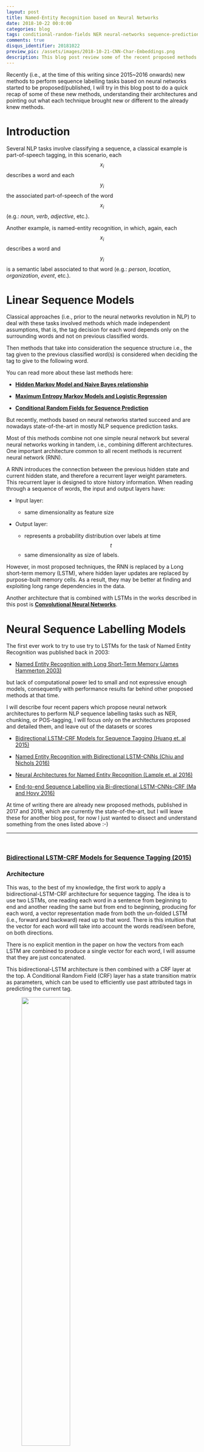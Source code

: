 ```yaml
---
layout: post
title: Named-Entity Recognition based on Neural Networks
date: 2018-10-22 00:0:00
categories: blog
tags: conditional-random-fields NER neural-networks sequence-prediction viterbi LSTM
comments: true
disqus_identifier: 20181022
preview_pic: /assets/images/2018-10-21-CNN-Char-Embeddings.png
description: This blog post review some of the recent proposed methods to perform named-entity recognition using neural networks.
---
```


Recently (i.e., at the time of this writing since 2015~2016 onwards) new methods to perform sequence labelling tasks based on neural networks started to be proposed/published, I will try in this blog post to do a quick recap of some of these new methods, understanding their architectures and pointing out what each technique brought new or different to the already knew methods.


# __Introduction__

Several NLP tasks involve classifying a sequence, a classical example is part-of-speech tagging, in this scenario, each $$x_{i}$$ describes a word and each $$y_{i}$$ the associated part-of-speech of the word $$x_{i}$$ (e.g.: _noun_, _verb_, _adjective_, etc.).

Another example, is named-entity recognition, in which, again, each $$x_{i}$$ describes a word and $$y_{i}$$ is a semantic label associated to that word (e.g.: _person_, _location_, _organization_, _event_, etc.).

# __Linear Sequence Models__

Classical approaches (i.e., prior to the neural networks revolution in NLP) to deal with these tasks involved methods which made independent assumptions, that is, the tag decision for each word depends only on the surrounding words and not on previous classified words.

Then methods that take into consideration the sequence structure i.e., the tag given to the previous classified word(s) is considered when deciding the tag to give to the following word.

You can read more about these last methods here:

* __[Hidden Markov Model and Naive Bayes relationship](../../../../../blog/2017/11/11/HHM_and_Naive_Bayes/)__

* __[Maximum Entropy Markov Models and Logistic Regression](../../../../../blog/2017/11/12/Maximum_Entropy_Markov_Model/)__

* __[Conditional Random Fields for Sequence Prediction](../../../../../blog/2017/11/13/Conditional_Random_Fields/)__

But recently, methods based on neural networks started succeed and are nowadays state-of-the-art in mostly NLP sequence prediction tasks.

Most of this methods combine not one simple neural network but several neural networks working in tandem, i.e., combining different architectures. One important architecture common to all recent methods is recurrent neural network (RNN).

A RNN introduces the connection between the previous hidden state and current hidden state, and therefore a recurrent layer weight parameters. This recurrent layer is designed to store history information. When reading through a sequence of words, the input and output layers have:

- Input layer:
  - same dimensionality as feature size

- Output layer:
  - represents a probability distribution over labels at time $$t$$
  - same dimensionality as size of labels.

<!--__TODO__: imagem de uma RNN-->

However, in most proposed techniques, the RNN is replaced by a Long short-term memory (LSTM), where hidden layer updates are replaced by purpose-built memory cells. As a result, they may be better at finding and exploiting long range dependencies in the data.

<!--__TODO__: imagem de uma LSTM, e uma curta descrição-->
<!-- Basically, a LSTM unit is composed of three multiplicative gates which control the proportions of information to forget and to pass on to the next time step. -->

Another architecture that is combined with LSTMs in the works described in this post is __[Convolutional Neural Networks](../../../../../blog/2018/03/31/SentenceClassificationConvNets/)__.


# __Neural Sequence Labelling Models__

The first ever work to try to use try to LSTMs for the task of Named Entity Recognition was published back in 2003:

- [Named Entity Recognition with Long Short-Term Memory (James Hammerton 2003)](http://www.aclweb.org/anthology/W03-0426)

but lack of computational power led to small and not expressive enough models, consequently with performance results far behind other proposed methods at that time.

I will describe four recent papers which propose neural network architectures to perform NLP sequence labelling tasks such as NER, chunking, or POS-tagging, I will focus only on the architectures proposed and detailed them, and leave out of the datasets or scores

- [Bidirectional LSTM-CRF Models for Sequence Tagging (Huang et. al 2015)](https://arxiv.org/pdf/1508.01991v1.pdf)

- [Named Entity Recognition with Bidirectional LSTM-CNNs (Chiu and Nichols 2016)](https://www.aclweb.org/anthology/Q16-1026)

- [Neural Architectures for Named Entity Recognition (Lample et. al 2016)](http://www.aclweb.org/anthology/N16-1030)

- [End-to-end Sequence Labelling via Bi-directional LSTM-CNNs-CRF (Ma and Hovy 2016)](http://www.aclweb.org/anthology/P16-1101)

At time of writing there are already new proposed methods, published in 2017 and 2018, which are currently the state-of-the-art, but I will leave these for another blog post, for now I just wanted to dissect and understand something from the ones listed above :-)

---

<br>









### [Bidirectional LSTM-CRF Models for Sequence Tagging (2015)](https://arxiv.org/pdf/1508.01991v1.pdf)


### __Architecture__

This was, to the best of my knowledge, the first work to apply a bidirectional-LSTM-CRF architecture for sequence tagging. The idea is to use two LSTMs, one reading each word in a sentence from beginning to end and another reading the same but from end to beginning, producing for each word, a vector representation made from both the un-folded LSTM (i.e., forward and backward) read up to that word. There is this intuition that the vector for each word will take into account the words read/seen before, on both directions.

There is no explicit mention in the paper on how the vectors from each LSTM are combined to produce a single vector for each word, I will assume that they are just concatenated.

This bidirectional-LSTM architecture is then combined with a CRF layer at the top. A Conditional Random Field (CRF) layer has a state transition matrix as parameters, which can be used to efficiently use past attributed tags in predicting the current tag.

<figure>
  <img style="width: 55%; height: 55%" src="/assets/images/2018-10-21_A_bi-LSTM-CRF_model.png">
  <figcaption><b>A bi-LSTM-CRF model for NER.</b> <br>(Image taken from Huang et. al 2015)</figcaption>
</figure>

<br>

### __Features and Embeddings__

Word embeddings, generate from each state of the LSTM, are combined with hand-crafted features:
- spelling, e.g.: capitalization, punctuation, word patters, etc.
- context, e.g: uni-, bi- and tri-gram features

The embeddings used are those produced by [Collobert et al., 2011](http://www.jmlr.org/papers/volume12/collobert11a/collobert11a.pdf) which has 130K vocabulary size and each word corresponds to a 50-dimensional embedding vector.

__Features connection tricks__:

The input for the model include both word, spelling and context features, however, the authors suggest direct connecting the hand-crafted features to the output layer (i.e, CRF) which accelerates training and result in very similar tagging accuracy, when comparing without direct connections. That is, in my understanding, the vector representing the hand-crafted features are passed directly to the CRF and are not passed through the bidirectional-LSTM

<figure>
  <img style="width: 55%; height: 55%" src="/assets/images/2018-10-21_A_bi-LSTM-CRF_model_with_max_ent_features.png">
  <figcaption><b>A bi-LSTM-CRF model with Maximum Entropy features.</b> <br>(Image taken from Huang et. al 2015)</figcaption>
</figure>

<br>

## __Summary__

In essence, I guess one can see this architecture as using the output of the bidirectional-LSTM, vector representations for each word in a sentence, together with a vector of features derived from spelling and context hand-crafted rules, these vectors are concatenated and passed to a CRF layer.


<br>







---

#### [Named Entity Recognition with Bidirectional LSTM-CNNs (2016)](https://www.aclweb.org/anthology/Q16-1026)

### __Architecture__

The authors propose a hybrid model combining bidirectional-LSTMs with a Convolutional Neural Network (CNN), the latter learns both character- and word-level features. So, this makes use of words-embeddings, additional hand-crafted word features, and CNN-extracted character-level features. All these features, for each word, are fed into a bidirectional-LSTM.

<figure>
  <img style="width: 42.5%; height: 42.5%" src="/assets/images/2018-10-21-CNN-Char-Embeddings.png">
  <figcaption><b>A bidirectional-LSTMs with CNNs.</b> <br>(Image taken from Chiu and Nichols 2016)</figcaption>
</figure>

The output vector of each LSTM (i.e., forward and backward) at each time step is decoded by a linear layer and a log-softmax layer into log-probabilities for each tag category, and These two vectors are then added together.

<figure>
  <img style="width: 35%; height: 45%" src="/assets/images/2018-10-21-output_layer.png">
  <figcaption><b>Output Layer.</b> <br>(Image taken from Chiu and Nichols 2016)</figcaption>
</figure>

<br>

Character-level features are induced by a CNN architecture, which was successfully applied to Spanish and Portuguese NER [(Santos et al., 2015)](http://www.anthology.aclweb.org/W/W15/W15-3904.pdf) and German POS-tagging [(Labeau et al., 2015)](http://www.aclweb.org/anthology/D15-1025). For each word a convolution and a max layer are applied to extract a new feature vector from the per-character feature vectors such as character embeddings and character type.

<figure>
  <img style="width: 42.5%; height: 42.5%" src="/assets/images/2018-10-21-bi-directional-LSTM-with-CNN-chars.png">
  <figcaption><b>Char-Embeddings architecture.</b> <br>(Image taken from Chiu and Nichols 2016)</figcaption>
</figure>

<br>

### __Features and Embeddings__

__Word Embeddings__: 50-dimensional word embeddings [(Collobert et al. 2011)](http://www.jmlr.org/papers/volume12/collobert11a/collobert11a.pdf), all words are lower-cased, embeddings are allowed to be modified during training.

__Character Embeddings__: randomly initialized a lookup table with values drawn from a uniform distribution with range [−0.5,0.5] to output a character embedding of 25 dimensions. Two special tokens are added: PADDING and UNKNOWN.

__Additional Char Features__ A lookup table was used to output a 4-dimensional vector representing the type of the character (_upper case_, _lower case_, _punctuation_, _other_).

__Additional Word Features__: each words is tagged as _allCaps_, _upperInitial_, _lowercase_, _mixedCaps_, _noinfo_.

__Lexicons__: partial lexicon matches using a list of known named-entities from DBpedia. The list is then used to perform $n$-gram matches against the words. A match is successful when the $n$-gram matches the prefix or suffix of an entry and is at least half the length of the entry.

<br>

## __Summary__

The authors also explore several features, some hand-crafted:

- word embeddings
- word shape features
- character-level features (extracted with a CNN)
- lexical features

All these features are then concatenated, passed through a bi-LSTM and each time step is decoded by a linear layer and a log-softmax layer into log-probabilities for each tag category. The model also learns a tag transition matrix, and at inference time the Viterbi algorithm selects the sequence that maximizes the score all possible tag-sequences.


## __Implementations__

- [https://github.com/kamalkraj/Named-Entity-Recognition-with-Bidirectional-LSTM-CNNs](https://github.com/kamalkraj/Named-Entity-Recognition-with-Bidirectional-LSTM-CNNs)



---







<br>

### [Neural Architectures for Named Entity Recognition (2016)](http://www.aclweb.org/anthology/N16-1030)

### __Architecture__

This was, to the best of my knowledge, the first work on NER to completely drop hand-crafted features, i.e., they use no language-specific resources or features beyond a small amount of supervised training data and unlabeled corpora.

Two architectures are proposed:

- bidirectional LSTMs + Conditional Random Fields (CRF)
- generating labels segments using a transition-based approach inspired by shift-reduce parsers

I will just focus on the first model, which follows a similar architecture as the other models presented in this post. I personally like this model mostly because of it's simplicity.

As in the previous models, two LSTMs are used to generate a word representation by concatenating its left and right context. These are two distinct LSTMs with different parameters. The tagging decisions are modeled jointly using a CRF layer [(Lafferty et al., 2001)](https://repository.upenn.edu/cgi/viewcontent.cgi?article=116).

<figure>
  <img style="width: 42.5%; height: 42.5%" src="/assets/images/2018-10-21-neural-arch.png">
  <figcaption><b>Model Architecture.</b> <br>(Image taken from Lample et. al 2016)</figcaption>
</figure>


### __Embeddings__

The authors generate words embeddings from both representations of the characters of the word and from the contexts where the word occurs.

The rational behinds this idea is that many languages have orthographic or morphological evidence that a word or sequence of words is a named-entity or not, so they use character-level embeddings to try to capture these evidences. Secondly, named-entities appear in somewhat regular contexts in large corpora, therefore they use embeddings learned from a large corpus that are sensitive to word order.

#### __Character Embeddings__

<figure>
  <img style="width: 42.5%; height: 42.5%" src="/assets/images/2018-10-21-nerual-arch-char-embeddings.png">
  <figcaption><b>Character-Embeddings Architecture.</b> <br>(Image taken from Lample et. al 2016)</figcaption>
</figure>

A character lookup table is initialized randomly containing an embedding for every character. The character embeddings corresponding to every character in a word are given in direct and reverse order to a bidirectional-LSTM. The embedding for a word derived from its characters is the concatenation of its forward and backward representations from the bidirectional-LSTM. The hidden dimension of the forward and backward character LSTMs are 25 each.

#### __Word Embeddings__

This character-level representation is then concatenated with a word-level representation from pre-trained word embeddings. Embeddings are pre-trained using skip-n-gram [(Ling et al., 2015)](http://www.aclweb.org/anthology/D15-1161), a variation of skip-gram that accounts for word order.

These embeddings are fine-tuned during training, and the authors claim that using pre-trained over randomly initialized ones results in performance improvements.

They also mention that they apply a dropout mask to the final embedding layer just before the input to the bidirectional LSTM observe a significant improvement in model’s performance after using dropout.


## __Summary__

This model is relatively simple, the authors use no hand-crafted features, just embeddings. The word embeddings are the concatenation of two vectors, a vector made of character embeddings using two LSTMs, for each character in a word, and a vector corresponding to word embeddings trained on external data.

The embeddings for word each word in a sentence are then passed through a forward and backward LSTM, and the output for each word is then fed into a CRF layer.


## __Implementations__

- [https://github.com/glample/tagger](https://github.com/glample/tagger)
- [https://github.com/Hironsan/anago](https://github.com/Hironsan/anago)
- [https://github.com/achernodub/bilstm-cnn-crf-tagger](https://github.com/achernodub/bilstm-cnn-crf-tagger)


---





<br>


#### [End-to-end Sequence Labelling via Bi-directional LSTM-CNNs-CRF (2016)](http://www.aclweb.org/anthology/P16-1101)

### __Architecture__

This system is very similar to the previous one. The authors use a Convolutional Neural Networks (CNN) to encode character-level information of a word into its character-level representation. Then combine character- and word-level representations and feed them into bidirectional LSTM to model context information of each word. Finally, the output vectors of BLSTM are fed to the CRF layer to jointly decode the best label sequence.
<figure>
  <img style="width: 42.5%; height: 42.5%" src="/assets/images/2018-10-21_end_to_ent2.png">
  <figcaption><b>Model Architecture.</b> <br>(Image taken from Ma and Hovy 2016)</figcaption>
</figure>


### __Embeddings__

#### __Character Embeddings__

The CNN is similar to the one in [Chiu and Nichols (2015)](https://www.aclweb.org/anthology/Q16-1026), the second system presented, except that they use only character embeddings as the inputs to CNN, without any character type features. A dropout layer is applied before character embeddings are input to CNN.

<figure>
  <img style="width: 42.5%; height: 42.5%" src="/assets/images/2018-10-21_end_to_ent1.png">
  <figcaption><b>Character-embeddings Architecture.</b> <br>(Image taken from Ma and Hovy 2016)</figcaption>
</figure>

#### __Word Embeddings__

The word embeddings are the publicly available GloVe 100-dimensional embeddings trained on 6 billion words from Wikipedia and web text.

## __Summary__

This model follows basically the same architecture as the one presented before, being the only architecture change the fact that they use CNN to generate word-level char-embeddings instead of an LSTM.


## __Implementations__

- [https://github.com/achernodub/bilstm-cnn-crf-tagger](https://github.com/achernodub/bilstm-cnn-crf-tagger)


---

<br>

## __Comparative Summary__

I would say the main lessons learned from reading these papers are:

* Use two LSTMs (forward and backward)
* CRF on the top/final layer to model tag transitions
* Final embeddings are a combinations of word- and character embeddings

In the following table I try to summarize the main characteristics of each of the models

<table class="blueTable">
<thead>
<tr>
<th>&nbsp;</th>
<th>Features</th>
<th>Architecture Resume</th>
<th>Structured Tagging</th>
<th>Embeddings</th>
</tr>
</thead>
<tbody>
<tr>
<td>(Huang et. al 2015)</td>
<td>Yes</td>
<td>
bi-LSTM output vectors +
<br>
features vectors connected to CRF</td>
<td>CRF</td>
<td>Collobert et al. 2011
<br>
pre-trained
<br>
50-dimensions</td>
</tr>
<tr>
<td>(Chiu and Nichols 2016)</td>
<td>Yes</td>


<td>
word embeddings + features vector
<br>
input to a bi-LSTM the output
<br>
at each time step is decoded by a
<br>
linear layer and a log-softmax layer
<br>
into log-probabilities for each tag category
<br>
</td>
<td>
Sentence-level log-likelihood
</td>


<td>
- Collobert et al. 2011
<br>
- char-level embeddings
<br>
extracted with a CNN</td>
</tr>
<tr>
<td>(Lample et. al 2016)</td>
<td>No</td>
<td>
chars and word embeddings
<br>
input for the bi-LSTM
<br>
output vectors are fed to the CRF layer to  jointly decode the best label sequence
</td>
<td>CRF</td>
<td>
- char-level embeddings
<br>
extracted with a bi-LSTM
<br>
- pre-trained word embeddings
<br>
with skip-n-gram</td>
</tr>
<tr>
<td>(Ma and Hovy 2016)</td>
<td>No</td>
<td>
chars and word embeddings
<br>
input for the bi-LSTM
<br>
output vectors are fed to the CRF layer to  jointly decode the best label sequence
</td>
<td>CRF</td>
<td>
- char embeddings extracted with a CNN
<br>
- word embeddings: GloVe 100-dimensions</td>
</tr>
</tbody>
</table>

---

## __References__

<!-- https://www.lewuathe.com/machine%20learning/crf/conditional-random-field.html -->

- [Bidirectional LSTM-CRF Models for Sequence Tagging (Huang et. al 2015)](https://arxiv.org/pdf/1508.01991v1.pdf)

- [Named Entity Recognition with Bidirectional LSTM-CNNs (Chiu and Nichols 2016)](https://www.aclweb.org/anthology/Q16-1026)

- [Neural Architectures for Named Entity Recognition (Lample et. al 2016)](https://www.aclweb.org/anthology/N16-1030)

- [End-to-end Sequence Labelling via Bi-directional LSTM-CNNs-CRF (Ma and Hovy 2016)](http://www.aclweb.org/anthology/P16-1101)

- [A Tutorial on Hidden Markov Models and Selected Applications in Speech Recognition](https://www.robots.ox.ac.uk/~vgg/rg/papers/hmm.pdf)

- [Hugo Larochelle on-line lessons - Neural networks [4.1] : Training CRFs - loss function](https://www.youtube.com/watch?v=6dpGB60Q1Ts)

- [Blog article: CRF Layer on the Top of BiLSTM - 1 to 8](https://createmomo.github.io/)

- [Not All Contexts Are Created Equal: Better Word Representations with Variable Attention (Ling et al., 2015)](http://www.aclweb.org/anthology/D15-1161)

- [Non-lexical neural architecture for fine-grained POS Tagging (Labeau et al., 2015)](http://www.aclweb.org/anthology/D15-1025)

- [Boosting Named Entity Recognition with Neural Character Embeddings (Santos et al., 2015)](http://www.anthology.aclweb.org/W/W15/W15-3904.pdf)

- [Natural Language Processing (Almost) from Scratch (2011)](http://www.jmlr.org/papers/volume12/collobert11a/collobert11a.pdf)

---

<br><br>

### __Extra: Why a Conditional Random Field at the top?__

Having independent classification decisions is limiting when there are strong dependencies across output labels, since you decide the label for a word independently from the previous given tags.

For sequence labeling or general structured prediction tasks, it is beneficial to consider the correlations between labels in neighborhoods and jointly decode the best chain of labels for a given input sentence:

- NER is one such task, since interpretable sequences of tags have constraints, e.g.: I-PER cannot follow B-LOC that would be impossible to model with independence assumptions;

- Another example is in POS tagging, an adjective is more likely to be followed by a noun than a verb;

The idea of using a CRF at the top is to model tagging decisions jointly, that is the probability of a given label to a word depends on the features associated to that word (i.e., final word embedding) and the assigned tag the word before.

This means that the CRF layer could add constrains to the final predicted labels ensuring they are valid. The constrains are learned by the CRF layer automatically based on the annotated samples during the training process.


#### __Emission score matrix__

The output of the LSTM is given as input to the CRF layer, that is, a matrix $\textrm{P}$ with the scores of the LSTM of size $n \times k$, where $n$ is the number of words in the sentence and $k$ is the possible number of labels that each word can have, $\textrm{P}_{i,j}$ is the score of the $j^{th}$ tag of the $i^{th}$ word in the sentence. In the image below the matrix would be the concatenation of the yellow blocks coming out of each LSTM.

<figure>
  <img style="width: 50%; height: 50%" src="/assets/images/2018-10-21_LSTM_CRF_matrix.png">
  <figcaption><b>CRF Input Matrix</b> <br>(Image taken from https://createmomo.github.io/)</figcaption>
</figure>


#### __Transition matrix__

$$\textrm{T}$$ is a matrix of transition scores such that $$\textrm{P}_{i,j}$$ represents the score of a transition from the tag $$i$$ to tag $$j$$. Two extra tags are added, $y_{0}$ and $y_{n}$ are the _start_ and _end_ tags of a sentence, that we add to the set of possible tags, $\textrm{T}$ is therefore a square matrix of size $\textrm{k}+2$.


<figure>
  <img style="width: 72.5%; height: 72.5%" src="/assets/images/2018-10-21_transition_matrix.png">
  <figcaption><b>CRF State Transition Matrix</b> <br>(Image taken from https://eli5.readthedocs.io sklearn tutorial)</figcaption>
</figure>

#### __Score of a prediction__



For a given sequence of predictions for a sequence of words $$x$$:

$$\textrm{y} = (y_{1},y_{2},\dots,y_{n})$$

we can compute it's score based on the _emission_ and _transition_ matrices:

$$\textrm{score}(y) = \sum_{i=0}^{n} \textrm{T}_{y_i,y_{i+1}} + \sum_{i=1}^{n} \textrm{P}_{i,y_i}$$

so the score of a sequence of predictions is, for each word, the sum of the transition from the current assigned tag $$y_i$$ to next assigned tag $$y_{i+1}$$ plus the probability given by the LSTM to the tag assigned for the current word $$i$$.

#### __Training: parameter estimation__

During training, we assign a probability to each tag but maximizing the probability of the correct tag $$y$$ sequence among all the other possible tag sequences.

This is modeled by applying a softmax over all the possible taggings $$y$$:

$$\textrm{p(y|X)} = \frac{e^{score(X,y)}}{\sum\limits_{y' \in Y({x})} e^{score(X,y')}}$$

where $$Y(x)$$ denotes the set of all possible label sequences for $$x$$, this denominator is also known as the partition function. So, finding the best sequence is the equivalent of finding the sequence that maximizes $$\textrm{score(X,y)}$$.

The loss can be defined as the negative log likelihood of the current tagging $$y$$:

$$\textrm{-log p}(y\textrm{|X)}$$

so, in simplifying the function above, a first step is to get rid of the fraction using log equivalences, and then get rid of the $$\textrm{log}\  e$$ in the first term since they cancel each other out:

$$\textrm{-log p}(y\textrm{|X)} = -\ \textrm{score(X,y)} + \textrm{log} \sum\limits_{y' \in Y({x})} \textrm{exp}(\textrm{score(X,y')})$$

then the second term can be simplified by applying the log-space addition _logadd_, equivalence, i.e.: $$\oplus(a, b, c, d) = log(e^a+e^b+e^c+e^d)$$:

$$\textrm{-log p}(y\textrm{|X)} = -\ \textrm{score(X,y)} + \underset{y' \in Y({x})}{\text{logadd}} (\textrm{score(X,y')})$$


then, replacing the $$\textrm{score}$$ by it's definition:

$$ = - (\sum_{i=0}^{n} \textrm{T}_{y_i,y_{i+1}} + \sum_{i=1}^{n} \textrm{P}_{i,y_i}) + \underset{y' \in Y({x})}{\text{logadd}}(\sum_{i=0}^{n} \textrm{T}_{y'_i,y'_{i+1}} + \sum_{i=1}^{n} \textrm{P}_{i,y_i})$$

The first term is score for the true data. Computing the second term might be computationally expensive since it requires summing over the $$k^{n}$$ different sequences in $$Y(x)$$, i.e., the set of all possible label sequences for $$x$$. This computation can be solved using a variant of the Viterbi algorithm, the forward algorithm.

The gradients are then computed using back-propagation, since the CRF is inside the neural-network. Note that the transition scores in the matrix are randomly initialized - or can also bee initialized based on some criteria, to speed up training - and will be updated automatically during your training process.

#### __Inference: determining the most likely label sequence $$y$$ given $$X$$__

Decoding is to search for the single label sequence with the largest joint probability conditioned on the input sequence:

$$\underset{y}{\arg\max}\ \textrm{p(y|X;}\theta)$$


the parameters $$\theta$$ correspond to the _transition_ and _emission_ matrices, basically the task is finding the best $$\hat{y}$$ given the transition matrix $$\textrm{T}$$ and the matrix $$\textrm{P}$$ with scores for each tag for the individual word:

$$\textrm{score} = \sum_{i=0}^{n} \textrm{T}_{y_i,y_{i+1}} + \sum_{i=1}^{n} \textrm{P}_{i,y_i}$$

a linear-chain sequence CRF model, models only interactions between two successive labels, i.e bi-gram interactions, therefore one can find the sequence $$y$$ maximizing the __score__ function above by adopting the Viterbi algorithm (Rabiner, 1989).
